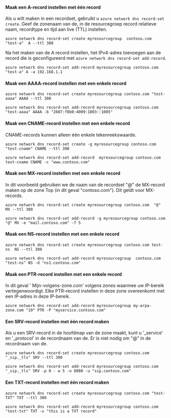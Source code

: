 #### <a name="create-an-a-record-set-with-single-record"></a>Maak een A-record instellen met één record

Als u wilt maken in een recordset, gebruikt u `azure network dns record-set create`. Geef de zonenaam van de, in de resourcegroep record relatieve naam, recordtype en tijd aan live (TTL) instellen.

    azure network dns record-set create myresourcegroup  contoso.com "test-a"  A --ttl 300

Na het maken van de A record instellen, het IPv4-adres toevoegen aan de record die is geconfigureerd met `azure network dns record-set add-record`.

    azure network dns record-set add-record myresourcegroup contoso.com "test-a" A -a 192.168.1.1

#### <a name="create-an-aaaa-record-set-with-a-single-record"></a>Maak een AAAA-record instellen met een enkele record

    azure network dns record-set create myresourcegroup contoso.com "test-aaaa" AAAA --ttl 300

    azure network dns record-set add-record myresourcegroup contoso.com "test-aaaa" AAAA -b "2607:f8b0:4009:1803::1005"

#### <a name="create-a-cname-record-set-with-a-single-record"></a>Maak een CNAME-record instellen met een enkele record

CNAME-records kunnen alleen één enkele tekenreekswaarde.


    azure network dns record-set create -g myresourcegroup contoso.com  "test-cname" CNAME --ttl 300

    azure network dns record-set add-record  myresourcegroup contoso.com  test-cname CNAME -c "www.contoso.com"


#### <a name="create-an-mx-record-set-with-a-single-record"></a>Maak een MX-record instellen met een enkele record

In dit voorbeeld gebruiken we de naam van de recordset "@" de MX-record maken op de zone Top (in dit geval "contoso.com"). Dit geldt voor MX-records.

    azure network dns record-set create myresourcegroup contoso.com  "@"  MX --ttl 300

    azure network dns record-set add-record -g myresourcegroup contoso.com  "@" MX -e "mail.contoso.com" -f 5


#### <a name="create-an-ns-record-set-with-a-single-record"></a>Maak een NS-record instellen met een enkele record

    azure network dns record-set create myresourcegroup contoso.com test-ns  NS --ttl 300

    azure network dns record-set add-record myresourcegroup  contoso.com  "test-ns" NS -d "ns1.contoso.com"

#### <a name="create-a-ptr-record-set-with-a-single-record"></a>Maak een PTR-record instellen met een enkele record  
In dit geval ' Mijn-volgens-zone.com' volgens zones waarmee uw IP-bereik vertegenwoordigt.  Elke PTR-record instellen in deze zone overeenkomt met een IP-adres in deze IP-bereik.    

    azure network dns record-set add-record myresourcegroup my-arpa-zone.com "10" PTR -P "myservice.contoso.com"   

#### <a name="create-an-srv-record-set-with-a-single-record"></a>Een SRV-record instellen met één record maken

Als u een SRV-record in de hoofdmap van de zone maakt, kunt u '_service' en '_protocol' in de recordnaam van de. Er is niet nodig om "@" in de recordnaam van de.


    azure network dns record-set create myresourcegroup contoso.com "_sip._tls" SRV --ttl 300

    azure network dns record-set add-record myresourcegroup contoso.com  "_sip._tls" SRV -p 0 - w 5 -o 8080 -u "sip.contoso.com"

#### <a name="create-a-txt-record-set-with-single-record"></a>Een TXT-record instellen met één record maken

    azure network dns record-set create myresourcegroup contoso.com "test-TXT" TXT --ttl 300

    azure network dns record-set add-record myresourcegroup contoso.com "test-txt" TXT -x "this is a TXT record"
